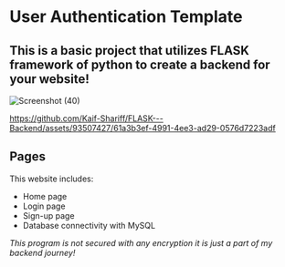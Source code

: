 # User Authentication Template
## This is a basic project that utilizes FLASK framework of python to create a backend for your website!

![Screenshot (40)](https://github.com/Kaif-Shariff/FLASK---Backend/assets/93507427/c2093825-1e85-44a9-88db-d3308f43bb7d)


https://github.com/Kaif-Shariff/FLASK---Backend/assets/93507427/61a3b3ef-4991-4ee3-ad29-0576d7223adf


## Pages

This website includes:
- Home page
- Login page
- Sign-up page
- Database connectivity with MySQL




*This program is not secured with any encryption it is just a part of my backend journey!*
